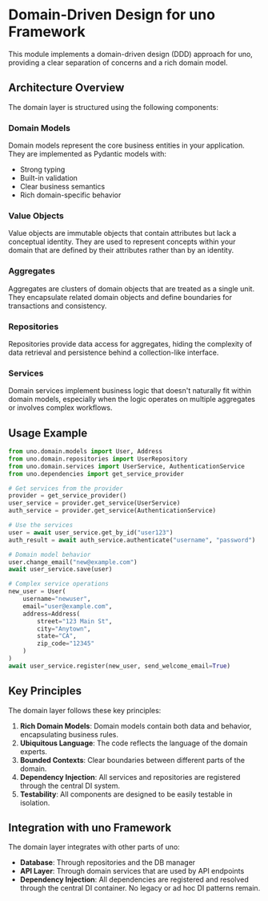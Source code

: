 # Domain-Driven Design for uno Framework

This module implements a domain-driven design (DDD) approach for uno, providing a clear separation of concerns and a rich domain model.

## Architecture Overview

The domain layer is structured using the following components:

### Domain Models

Domain models represent the core business entities in your application. They are implemented as Pydantic models with:

- Strong typing
- Built-in validation
- Clear business semantics
- Rich domain-specific behavior

### Value Objects

Value objects are immutable objects that contain attributes but lack a conceptual identity. They are used to represent concepts within your domain that are defined by their attributes rather than by an identity.

### Aggregates

Aggregates are clusters of domain objects that are treated as a single unit. They encapsulate related domain objects and define boundaries for transactions and consistency.

### Repositories

Repositories provide data access for aggregates, hiding the complexity of data retrieval and persistence behind a collection-like interface.

### Services

Domain services implement business logic that doesn't naturally fit within domain models, especially when the logic operates on multiple aggregates or involves complex workflows.

## Usage Example

```python
from uno.domain.models import User, Address
from uno.domain.repositories import UserRepository
from uno.domain.services import UserService, AuthenticationService
from uno.dependencies import get_service_provider

# Get services from the provider
provider = get_service_provider()
user_service = provider.get_service(UserService)
auth_service = provider.get_service(AuthenticationService)

# Use the services
user = await user_service.get_by_id("user123")
auth_result = await auth_service.authenticate("username", "password")

# Domain model behavior
user.change_email("new@example.com")
await user_service.save(user)

# Complex service operations
new_user = User(
    username="newuser",
    email="user@example.com",
    address=Address(
        street="123 Main St",
        city="Anytown",
        state="CA",
        zip_code="12345"
    )
)
await user_service.register(new_user, send_welcome_email=True)
```

## Key Principles

The domain layer follows these key principles:

1. **Rich Domain Models**: Domain models contain both data and behavior, encapsulating business rules.
2. **Ubiquitous Language**: The code reflects the language of the domain experts.
3. **Bounded Contexts**: Clear boundaries between different parts of the domain.
4. **Dependency Injection**: All services and repositories are registered through the central DI system.
5. **Testability**: All components are designed to be easily testable in isolation.

## Integration with uno Framework

The domain layer integrates with other parts of uno:

- **Database**: Through repositories and the DB manager
- **API Layer**: Through domain services that are used by API endpoints
- **Dependency Injection**: All dependencies are registered and resolved through the central DI container. No legacy or ad hoc DI patterns remain.